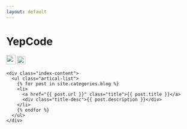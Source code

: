 ```yaml
---
layout: default
---
```


<body>
  <div class="index-wrapper">
    <div class="aside">
      <div class="info-card">
        <h1>YepCode</h1>
        <a href="http://weibo.com/colorfulwind/" target="_blank"><img src="http://www.weibo.com/favicon.ico" alt="" width="25"/></a>
<!--         <a href="http://www.douban.com/people/beiyuu/" target="_blank"><img src="http://www.douban.com/favicon.ico" alt="" width="22"/></a> -->
        <a href="https://github.com/indra7" target="_blank"><img src="https://github.com/favicon.ico" alt="" width="22"/></a>
      </div>
      <div id="particles-js"></div>
    </div>

    <div class="index-content">
      <ul class="artical-list">
        {% for post in site.categories.blog %}
        <li>
          <a href="{{ post.url }}" class="title">{{ post.title }}</a>
          <div class="title-desc">{{ post.description }}</div>
        </li>
        {% endfor %}
      </ul>
    </div>
  </div>
</body>
